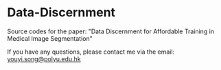 # Data-Discernment
Source codes for the paper: "Data Discernment for Affordable Training in Medical Image Segmentation"

If you have any questions, please contact me via the email: youyi.song@polyu.edu.hk
